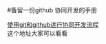 #备留一份github 协同开发的手册

[使用git和github进行协同开发流程](http://www.kuqin.com/shuoit/20141213/343854.html)  
这个地址大家可以看看   